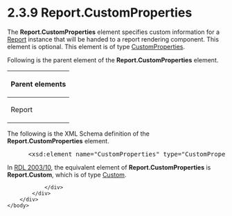 <html dir="LTR" xmlns:mshelp="http://msdn.microsoft.com/mshelp" xmlns:ddue="http://ddue.schemas.microsoft.com/authoring/2003/5" xmlns:xlink="http://www.w3.org/1999/xlink" xmlns:tool="http://www.microsoft.com/tooltip">
    <head>
        <meta http-equiv="Content-Type" content="text/html; CHARSET=utf-8"></meta>
        <meta name="save" content="history"></meta>
        <title>2.3.9 Report.CustomProperties</title>
        <xml>
            <mshelp:toctitle title="2.3.9 Report.CustomProperties"></mshelp:toctitle>
            <mshelp:rltitle title="[MS-RDL]: Report.CustomProperties"></mshelp:rltitle>
            <mshelp:keyword index="A" term="808ac55d-030d-4607-b7a8-ac97ea52b595"></mshelp:keyword>
            <mshelp:attr name="DCSext.ContentType" value="open specification"></mshelp:attr>
            <mshelp:attr name="AssetID" value="808ac55d-030d-4607-b7a8-ac97ea52b595"></mshelp:attr>
            <mshelp:attr name="TopicType" value="kbRef"></mshelp:attr>
            <mshelp:attr name="DCSext.Title" value="[MS-RDL]: Report.CustomProperties" />
        </xml>
    </head>
    <body>
        <div id="header">
            <h1 class="heading">2.3.9 Report.CustomProperties</h1>
        </div>
        <div id="mainSection">
            <div id="mainBody">
                <div id="allHistory" class="saveHistory"></div>
                <div id="sectionSection0" class="section" name="collapseableSection">
                    

<p>The <b>Report.CustomProperties</b> element specifies custom
information for a <a href="6bbaafec-020b-406c-b4e7-5e4318b616cb.htm">Report</a>
instance that will be handed to a report rendering component. This element is
optional. This element is of type <a href="93994776-7d8e-4cf2-932f-9c085f3deaf8.htm">CustomProperties</a>.</p>

<p>Following is the parent element of the <b>Report.CustomProperties</b>
element.</p>

<table>
 <thead>
  <tr>
   <th>
   <p>Parent elements</p>
   </th>
  </tr>
 </thead>
 <tr>
  <td>
  <p>Report</p>
  </td>
 </tr>
</table>

<p>The following is the XML Schema definition of the <b>Report.CustomProperties</b>
element.</p>

<dl>
<dd>
<div><pre> &lt;xsd:element name=&quot;CustomProperties&quot; type=&quot;CustomPropertiesType&quot; minOccurs=&quot;0&quot; /&gt;
</pre></div>
</dd></dl>

<p>In <a href="a7e2ad00-07c8-4f6d-80ab-3ad55df7b233.htm">RDL 2003/10</a>,
the equivalent element of <b>Report.CustomProperties</b> is <b>Report.Custom</b>,
which is of type <a href="f53f2f76-9d8a-4fba-a430-d2131c2f8060.htm">Custom</a>.</p>


                </div>
            </div>
        </div>
    </body>
</html>